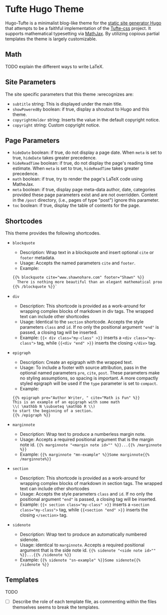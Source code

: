# Tufte Hugo Theme

Hugo-Tufte is a minimalist blog-like theme for the
[static site generator Hugo](https://gohugo.io) that
attempts to be a faithful implementation of the
[Tufte-css](https://githubcom/edwardtufte/tufte-css) project.
It supports mathematical typesetting via [MathJax](https://www.mathjax.org).
By utilizing copious partial templates the theme is largely customizable.

## Math

TODO explain the different ways to write LaTeX.

## Site Parameters

The site specific parameters that this theme :wrecognizes are:

- `subtitle` string: This is displayed under the main title.
- `showPoweredBy` boolean: if true, display a shoutout to Hugo and this theme.
- `copyrightHolder` string: Inserts the value in the default copyright notice.
- `copyright` string: Custom copyright notice.

## Page Parameters

- `hideDate` boolean: if true, do not display a page date.  When `meta` is set to
  true, `hideDate` takes greater precedence.
- `hideReadTime` boolean: if true, do not display the page's reading time
  estimate.  When `meta` is set to true, `hideReadTime` takes greater precedence.
- `math` boolean: if true, try to render the page's LaTeX code using MatheJax. 
- `meta` boolean: if true, display page meta-data author, date, categories provided
  these page parameters exist and are not overridden.  Content in the `/post` directory,
  (i.e., pages of type "post") ignore this parameter.
- `toc` boolean: if true, display the table of contents for the page.

## Shortcodes

This theme provides the following shortcodes. 

- `blockquote`
  - Description: Wrap text in a blockquote and insert optional
  `cite` or `footer` metadata.
  - Usage: Accepts the named parameters `cite` and `footer`.
  - Example: 
  ```html
  {{% blockquote cite="www.shawnohare.com" footer="Shawn" %}}
    There is nothing more beautiful than an elegant mathematical proof. 
  {{% /blockquote %}}`
  ```

- `div`
   - Description: This shortcode is provided as a work-around for wrapping
   complex blocks of markdown in div tags. The wrapped text can
   include other shortcodes
   - Usage: Identical to the `section` shortcode.
   Accepts the style parameters `class` and `id`.
   If no only the positional argument `"end"` is passed, a closing tag
   will be inserted.
   - Example: `{{< div class="my-class" >}}` inserts a 
   `<div class="my-class">` tag, while
   `{{<div "end" >}}` inserts the closing `</div>` tag.

- `epigraph`
  - Description: Create an epigraph with the wrapped text.
  - Usage: To include a footer with source attribution, pass in the
  optional named parameters `pre`, `cite`, `post`. These parameters 
  make no styling assumptions, so spacing is important.  A more compactly
  styled epigraph will be used if the `type` parameter is set to `compact`.
  - Example:
  ```
  {{% epigraph pre="Author Writer, " cite="Math is Fun" %}}
  This is an example of an epigraph with some math 
  \\( \mathbb N \subseteq \mathbb R \\)
  to start the beginning of a section.
  {{% /epigraph %}}
  ```

- `marginnote`
  - Description: Wrap text to produce a numberless margin note.
  - Usage: Accepts a required positional argument that is the margin note id.
  `{{% marginnote "<margin note id>"" %}}...{{% /marginnote %}}`
  - Example: `{{% marginnote "mn-example" %}}Some marginnote{{% /marginnote%}}`

- `section`
   - Description: This shortcode is provided as a work-around for wrapping
   complex blocks of markdown in section tags. The wrapped text can
   include other shortcodes
   - Usage: Accepts the style parameters `class` and `id`.
   If no only the positional argument `"end"` is passed, a closing tag
   will be inserted.
   - Example: `{{< section class="my-class" >}}` inserts a 
   `<section class="my-class">` tag, while
   `{{<section "end" >}}` inserts the closing `</section>` tag.


- `sidenote`
  - Description: Wrap text to produce an automatically numbered sidenote.
  - Usage: identical to `marginnote`. 
  Accepts a required positional argument that is the side note id.
  `{{% sidenote "<side note id>"" %}}...{{% /sidenote %}}`
  - Example: `{{% sidenote "sn-example" %}}Some sidenote{{% /sidenote %}}`


## Templates
TODO
- [ ] Describe the role of each template file, as commenting within the files
      themselves seems to break the templates.
